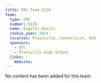 ```yaml
---
title: FRC Team 5129
team:
  type: FRC
  number: 5129
  name: Digital Devils
  rookie_year: 2014
  location: Plainville, Connecticut, USA
  sponsors:
    - UTC
    - Plainville High School
  links:
    Website: 
---
```

No content has been added for this team